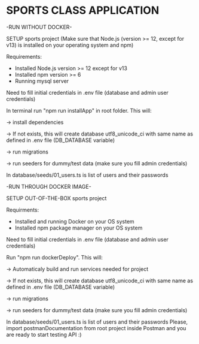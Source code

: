# SPORTS CLASS APPLICATION

-RUN WITHOUT DOCKER-

SETUP sports project (Make sure that Node.js (version >= 12, except for v13) is installed on your operating system and npm)

Requirements:

- Installed Node.js version >= 12 except for v13
- Installed npm version >= 6
- Running mysql server

Need to fill initial credentials in .env file (database and admin user credentials)

In terminal run "npm run installApp" in root folder. This will:

-> install dependencies

-> If not exists, this will create database utf8_unicode_ci with same name as defined in .env file (DB_DATABASE variable)

-> run migrations

-> run seeders for dummy/test data (make sure you fill admin credentials)

In database/seeds/01_users.ts is list of users and their passwords




-RUN THROUGH DOCKER IMAGE-

SETUP OUT-OF-THE-BOX sports project

Requirments:

- Installed and running Docker on your OS system
- Installed npm package manager on your OS system

Need to fill initial credentials in .env file (database and admin user credentials)

Run "npm run dockerDeploy". This will:

-> Automaticaly build and run services needed for project

-> If not exists, this will create database utf8_unicode_ci with same name as defined in .env file (DB_DATABASE variable)

-> run migrations

-> run seeders for dummy/test data (make sure you fill admin credentials)

In database/seeds/01_users.ts is list of users and their passwords
Please, import postmanDocumentation from root project inside Postman and you are ready to start testing API :)


